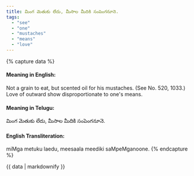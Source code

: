```yaml
---
title: మింగ మెతుకు లేదు, మీసాల మీదికి సంపెంగనూనె.
tags:
  - "see"
  - "one"
  - "mustaches"
  - "means"
  - "love"
---
```


{% capture data %}
#### Meaning in English:
Not a grain to eat, but scented oil for his mustaches.
(See No. 520, 1033.)
Love of outward show disproportionate to one's means.

#### Meaning in Telugu:
మింగ మెతుకు లేదు, మీసాల మీదికి సంపెంగనూనె.

#### English Transliteration:
miMga metuku laedu, meesaala meediki saMpeMganoone.
{% endcapture %}

<div class="notice">{{ data | markdownify }}</div>

